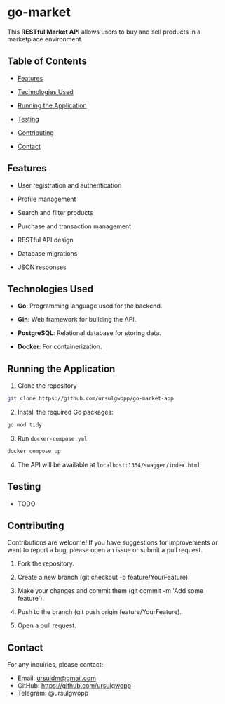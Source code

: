 # go-market
This **RESTful Market API** allows users to buy and sell products in a marketplace environment.

## Table of Contents
- [Features](#features)

- [Technologies Used](#technologies-used)

- [Running the Application](#running-the-application)

- [Testing](#testing)

- [Contributing](#contributing)

- [Contact](#contact)

## Features
- User registration and authentication

- Profile management

- Search and filter products

- Purchase and transaction management

- RESTful API design

- Database migrations

- JSON responses

## Technologies Used
- **Go**: Programming language used for the backend.

- **Gin**: Web framework for building the API.

- **PostgreSQL**: Relational database for storing data.

- **Docker**: For containerization.

## Running the Application
1. Clone the repository
```bash
git clone https://github.com/ursulgwopp/go-market-app
```
2. Install the required Go packages:
```bash
go mod tidy
```
3. Run `docker-compose.yml`
```bash
docker compose up
```

4. The API will be available at `localhost:1334/swagger/index.html`

## Testing
- TODO

## Contributing
Contributions are welcome! If you have suggestions for improvements or want to report a bug, please open an issue or submit a pull request.

1. Fork the repository.

2. Create a new branch (git checkout -b feature/YourFeature).

3. Make your changes and commit them (git commit -m 'Add some feature').

4. Push to the branch (git push origin feature/YourFeature).

5. Open a pull request.

## Contact
For any inquiries, please contact:

- Email: ursuldm@gmail.com
- GitHub: https://github.com/ursulgwopp
- Telegram: @ursulgwopp
